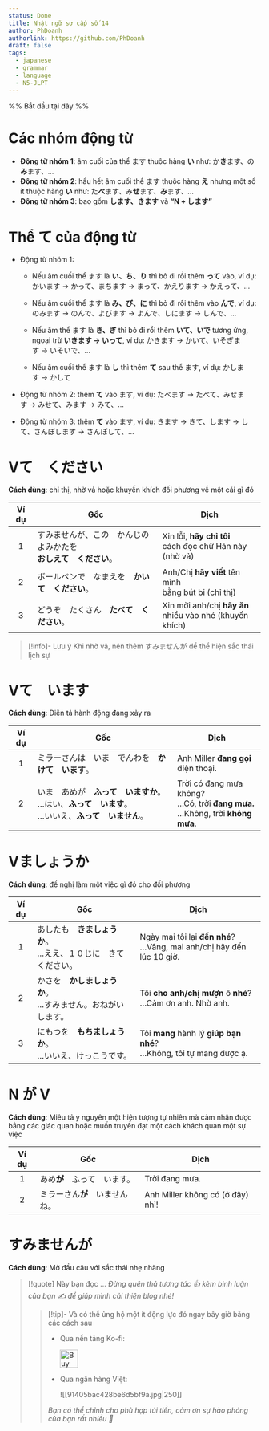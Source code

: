 ```yaml
---
status: Done
title: Nhật ngữ sơ cấp số 14
author: PhDoanh
authorlink: https://github.com/PhDoanh
draft: false
tags:
  - japanese
  - grammar
  - language
  - N5-JLPT
---
```

%% Bắt đầu tại đây %%
# Các nhóm động từ
- **Động từ nhóm 1**: âm cuối của thể ます thuộc hàng **い** như: か**き**ます、の**み**ます、…
- **Động từ nhóm 2**: hầu hết âm cuối thể ます thuộc hàng **え** nhưng một số ít thuộc hàng **い** như: た**べ**ます、み**せ**ます、**み**ます、…
- **Động từ nhóm 3**: bao gồm **します、きます** và **“N + します”**

# Thể て của động từ
- Động từ nhóm 1:
    
    - Nếu âm cuối thể ます là **い、ち、り** thì bỏ đi rồi thêm **って** vào, ví dụ: かいます → かって、まちます → まって、かえります → かえって、…
        
    - Nếu âm cuối thể ます là **み、び、に** thì bỏ đi rồi thêm vào **んで**, ví dụ: のみます → のんで、よびます → よんで、しにます → しんで、…
        
    - Nếu âm thể ます là **き、ぎ** thì bỏ đi rồi thêm **いて、いで** tương ứng, ngoại trừ **いきます → いって**, ví dụ: かきます → かいて、いそぎます → いそいで、…
        
    - Nếu âm cuối thể ます là **し** thì thêm **て** sau thể ます, ví dụ: かします → かして
        
- Động từ nhóm 2: thêm **て** vào ます, ví dụ: たべます → たべて、みせます → みせて、みます → みて、…
    
- Động từ nhóm 3: thêm **て** vào ます, ví dụ: きます → きて、します → して、さんぽします → さんぽして、…

# Vて　ください
**Cách dùng**: chỉ thị, nhờ vả hoặc khuyến khích đối phương về một cái gì đó

| Ví dụ | Gốc                                                                      | Dịch                                                         |
|:-----:| ------------------------------------------------------------------------ | ------------------------------------------------------------ |
|   1   | すみませんが、この　かんじの　よみかたを　  <br>**おしえて　ください**。 | Xin lỗi, **hãy chỉ tôi**  <br>cách đọc chữ Hán này (nhờ vả)  |
|   2   | ボールペンで　なまえを　**かいて　ください**。                           | Anh/Chị **hãy viết** tên mình  <br>bằng bút bi (chỉ thị)     |
|   3   | どうぞ　たくさん　**たべて　ください**。                                 | Xin mời anh/chị **hãy ăn**  <br>nhiều vào nhé (khuyến khích) |

> [!info]- Lưu ý
> Khi nhờ vả, nên thêm すみませんが để thể hiện sắc thái lịch sự

# Vて　います
**Cách dùng**: Diễn tả hành động đang xảy ra

| Ví dụ | Gốc                                                                | Dịch                                                                                  |
| :---: | ------------------------------------------------------------------ | ------------------------------------------------------------------------------------- |
|   1   | ミラーさんは　いま　でんわを　**かけて　います**。                                        | Anh Miller **đang gọi**  <br>điện thoại.                                              |
|   2   | いま　あめが　**ふって　いますか**。  <br>…はい、**ふって　います**。  <br>…いいえ、**ふって　いません**。 | Trời có đang mưa không?  <br>…Có, trời **đang mưa.**  <br>…Không, trời **không mưa**. |

# Vましょうか
**Cách dùng**: đề nghị làm một việc gì đó cho đối phương

| Ví dụ | Gốc                                                                 | Dịch                                                                      |
|:-----:| ------------------------------------------------------------------- | ------------------------------------------------------------------------- |
|   1   | あしたも　**きましょうか**。  <br>…ええ、１０じに　きて　ください。 | Ngày mai tôi lại **đến nhé**?  <br>…Vâng, mai anh/chị hãy đến lúc 10 giờ. |
|   2   | かさを　**かしましょうか**。  <br>…すみません。おねがいします。     | Tôi **cho anh/chị mượn** ô **nhé**?  <br>…Cảm ơn anh. Nhờ anh.            |
|   3   | にもつを　**もちましょうか**。  <br>…いいえ、けっこうです。         | Tôi **mang** hành lý **giúp bạn nhé**?  <br>…Không, tôi tự mang được ạ.   |

# N が V
**Cách dùng**: Miêu tả y nguyên một hiện tượng tự nhiên mà cảm nhận được bằng các giác quan hoặc muốn truyền đạt một cách khách quan một sự việc

| Ví dụ | Gốc               | Dịch                             |
| :---: | ----------------- | -------------------------------- |
|   1   | あめ**が**　ふって　います。  | Trời đang mưa.                   |
|   2   | ミラーさん**が**　いませんね。 | Anh Miller không có (ở đây) nhỉ! |

# すみませんが
**Cách dùng**: Mở đầu câu với sắc thái nhẹ nhàng

> [!quote] Này bạn đọc ...
> *Đừng quên thả tương tác 👍 kèm bình luận của bạn ✍️ để giúp mình cải thiện blog nhé!* 
> > [!tip]- Và có thể ủng hộ một ít động lực đó ngay bây giờ bằng các cách sau
> > - Qua nền tảng Ko-fi:
> > 
> >   <a href='https://ko-fi.com/M4M111S8CI' target='_blank'><img height='36' style='border:0px;height:36px;' src='https://storage.ko-fi.com/cdn/kofi3.png?v=3' border='0' alt='Buy Me a Coffee at ko-fi.com' /></a>
> > - Qua ngân hàng Việt:
> >   
> >   ![[91405bac428be6d5bf9a.jpg|250]]
> > 
> > *Bạn có thể chỉnh cho phù hợp túi tiền, cảm ơn sự hào phóng của bạn rất nhiều 🥰*